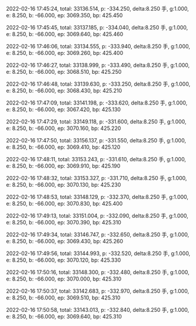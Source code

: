2022-02-16 17:45:24, total: 33136.514, p: -334.250, delta:8.250 手, g:1.000, e: 8.250, b: -66.000, ep: 3069.350, bp: 425.450

2022-02-16 17:45:45, total: 33137.185, p: -334.040, delta:8.250 手, g:1.000, e: 8.250, b: -66.000, ep: 3069.640, bp: 425.460

2022-02-16 17:46:06, total: 33134.555, p: -333.940, delta:8.250 手, g:1.000, e: 8.250, b: -66.000, ep: 3069.260, bp: 425.400

2022-02-16 17:46:27, total: 33138.999, p: -333.490, delta:8.250 手, g:1.000, e: 8.250, b: -66.000, ep: 3068.510, bp: 425.250

2022-02-16 17:46:48, total: 33139.630, p: -333.250, delta:8.250 手, g:1.000, e: 8.250, b: -66.000, ep: 3068.430, bp: 425.210

2022-02-16 17:47:09, total: 33141.198, p: -333.620, delta:8.250 手, g:1.000, e: 8.250, b: -66.000, ep: 3067.420, bp: 425.130

2022-02-16 17:47:29, total: 33149.118, p: -331.600, delta:8.250 手, g:1.000, e: 8.250, b: -66.000, ep: 3070.160, bp: 425.220

2022-02-16 17:47:50, total: 33156.137, p: -331.550, delta:8.250 手, g:1.000, e: 8.250, b: -66.000, ep: 3069.410, bp: 425.120

2022-02-16 17:48:11, total: 33153.243, p: -331.610, delta:8.250 手, g:1.000, e: 8.250, b: -66.000, ep: 3069.910, bp: 425.190

2022-02-16 17:48:32, total: 33153.327, p: -331.710, delta:8.250 手, g:1.000, e: 8.250, b: -66.000, ep: 3070.130, bp: 425.230

2022-02-16 17:48:53, total: 33148.129, p: -332.370, delta:8.250 手, g:1.000, e: 8.250, b: -66.000, ep: 3070.830, bp: 425.400

2022-02-16 17:49:13, total: 33151.004, p: -332.090, delta:8.250 手, g:1.000, e: 8.250, b: -66.000, ep: 3070.390, bp: 425.310

2022-02-16 17:49:34, total: 33146.747, p: -332.650, delta:8.250 手, g:1.000, e: 8.250, b: -66.000, ep: 3069.430, bp: 425.260

2022-02-16 17:49:56, total: 33144.993, p: -332.520, delta:8.250 手, g:1.000, e: 8.250, b: -66.000, ep: 3070.120, bp: 425.330

2022-02-16 17:50:16, total: 33148.300, p: -332.480, delta:8.250 手, g:1.000, e: 8.250, b: -66.000, ep: 3070.000, bp: 425.310

2022-02-16 17:50:37, total: 33142.683, p: -332.970, delta:8.250 手, g:1.000, e: 8.250, b: -66.000, ep: 3069.510, bp: 425.310

2022-02-16 17:50:58, total: 33143.013, p: -332.840, delta:8.250 手, g:1.000, e: 8.250, b: -66.000, ep: 3069.640, bp: 425.310